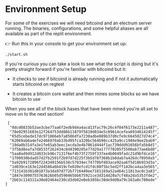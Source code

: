 #  Environment Setup

For some of the exercises we will need bitcoind and an electrum server running.  The binaries, configurations, and some helpful aliases are all available as part of the replit environment. 

👉 Run this in your console to get your environment set up:
```
./start.sh
```

If you're curious you can take a look to see what the script is doing but it's pretty straight forward if you're familiar with bitcoind but it:

- It checks to see if bitcoind is already running and if not it automatically starts bitcoind on regtest
  
- It creates a bitcoin core wallet and then mines some blocks so we have bitcoin to use

When you see all of the block hases that have been mined you're all set to move on to the next section!

```
 [
  "0dcd0833b53ae3cbe77aa6f2edb9d4a4acd13fac79c26c4f04f6173e2211a487",
  "78e02951603e12f264753dd86b11879f5819d034e5c09614cefea6934614245f",
  "65d5cebede17dc971866eb7a8506dfa7230adbe089b37d0cfe9c6645027d74c4",
  "62069ab6a4efe2466970ab33bd95fca320bc564b90cc425a9cc1984e9ee2bab9",
  "19da0b314fa3e1fe65ab3eec1ecda3e4b7061d444f1ac739ddd91656bfa5b8d1",
  "3f5bd8eafa7d8533f262434c8d4390205e77d29a177f70205f5500ab77ae6bd0",
  "5aa8ad9d912d033cb96c7131f6ef4b73f2759f337ee4b0049fadc21d9bfdce16",
  "1f00930bdad57d2fb2591f2b97d7d225f3b5d78f368b1b8dab7a426dc78950a5",
  "5a92b9172896f224349156b538c57034ec74770bfd83ace92aa6f5d18b933d3a",
  "1d039ce163e12d4586a6b419cfe020efcd1fdc08f5bc5ed2ff142bca4aa3e565",
  "713141b381d01873a3da97d772b7716449ee7181169a52a464c11813ac0c3a83",
  "1847e3090755763626b05d590465bb675921ce3d314d20a7cf48a2da5353fde2",
  "2b63c114311a30e02464e230cd3db02e0eb305bc38de9dd0a79c163a0c780ede"
]
```